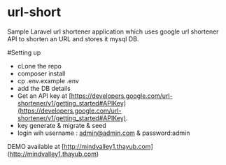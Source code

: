 # url-short
Sample Laravel url shortener application which uses google url shortener API to shorten an URL and stores it mysql DB.

#Setting up
+ cLone the repo
+ composer install
+ cp .env.example .env
+ add the DB details
+ Get an API key at [https://developers.google.com/url-shortener/v1/getting_started#APIKey](https://developers.google.com/url-shortener/v1/getting_started#APIKey).
+ key generate & migrate & seed
+ login wih username : admin@admin.com & password:admin


DEMO available at [http://mindvalley1.thayub.com] (http://mindvalley1.thayub.com)
